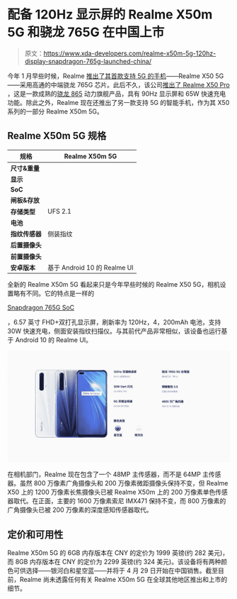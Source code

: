 # 配备 120Hz 显示屏的 Realme X50m 5G 和骁龙 765G 在中国上市

> 原文：<https://www.xda-developers.com/realme-x50m-5g-120hz-display-snapdragon-765g-launched-china/>

今年 1 月早些时候，Realme [推出了其首款支持 5G 的手机](https://www.xda-developers.com/realme-x50-5g-snapdragon-765g-120hz-master-edition-ui/)——Realme X50 5G——采用高通的中端骁龙 765G 芯片。此后不久，该公司[推出了 Realme X50 Pro](https://www.xda-developers.com/realme-x50-pro-snapdragon-865-65w-fast-charging-90hz-display/) ，这是一款成熟的[骁龙 865](https://www.xda-developers.com/qualcomm-snapdragon-865-processor-specifications-features/) 动力旗舰产品，具有 90Hz 显示屏和 65W 快速充电功能。除此之外，Realme 现在还推出了另一款支持 5G 的智能手机，作为其 X50 系列的一部分 Realme X50m 5G。

## Realme X50m 5G 规格

| **规格** | **Realme X50m 5G** |
| --- | --- |
| **尺寸&重量** |  |
| **显示** |  |
| **SoC** |  |
| **闸板&存放** |  |
| **存储类型** | UFS 2.1 |
| **电池** |  |
| **指纹传感器** | 侧装指纹 |
| **后置摄像头** |  |
| **前置摄像头** |  |
| **安卓版本** | 基于 Android 10 的 Realme UI |

全新的 Realme X50m 5G 看起来只是今年早些时候的 Realme X50 5G，相机设置略有不同。它的特点是一样的

[Snapdragon 765G SoC](https://www.xda-developers.com/qualcomm-snapdragon-765-processor-specifications-features/)

，6.57 英寸 FHD+双打孔显示屏，刷新率为 120Hz，4，200mAh 电池，支持 30W 快速充电，侧面安装指纹扫描仪。与其前代产品非常相似，该设备也运行基于 Android 10 的 Realme UI。

![Realme X50m 5G](img/4cc4c23d958501c5312be12b0c8ffde7.png)

在相机部门，Realme 现在包含了一个 48MP 主传感器，而不是 64MP 主传感器。虽然 800 万像素广角摄像头和 200 万像素微距摄像头保持不变，但 Realme X50 上的 1200 万像素长焦摄像头已被 Realme X50m 上的 200 万像素单色传感器取代。在正面，主要的 1600 万像素索尼 IMX471 保持不变，而 800 万像素的广角摄像头已被 200 万像素的深度感知传感器取代。

## 定价和可用性

Realme X50m 5G 的 6GB 内存版本在 CNY 的定价为 1999 英镑(约 282 美元)，而 8GB 内存版本在 CNY 的定价为 2299 英镑(约 324 美元)。该设备将有两种颜色可供选择——银河白和星空蓝——并将于 4 月 29 日开始在中国销售。截至目前，Realme 尚未透露任何有关 Realme X50m 5G 在全球其他地区推出和上市的细节。